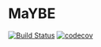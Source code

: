 # MaYBE
[![Build Status](https://travis-ci.com/CaH4aZzz/MaYBE.png)](https://travis-ci.com/CaH4aZzz/MaYBE)
[![codecov](https://codecov.io/gh/CaH4aZzz/MaYBE/branch/dev/graph/badge.svg)](https://codecov.io/gh/CaH4aZzz/MaYBE)
